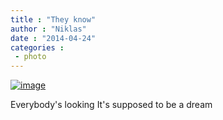 ```yaml
---
title : "They know"
author : "Niklas"
date : "2014-04-24"
categories : 
 - photo
---
```


[![image](https://niklasblog.com/wp-content/wpid-2014-04-24-05.31.17-1.jpg2.jpeg "2014-04-24 05.31.17 1.jpg")](https://niklasblog.com/wp-content/wpid-2014-04-24-05.31.17-1.jpg3.jpeg)

Everybody's looking It's supposed to be a dream
